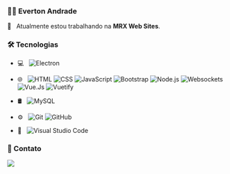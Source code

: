 <h3>👨‍💻 Everton Andrade </h3>


 :rocket:  &nbsp; Atualmente estou trabalhando na **MRX Web Sites**.
 
 
<h3>🛠️ Tecnologias</h3>

- 💻 &nbsp;
  ![Electron](https://img.shields.io/badge/-Electron-333333?style=flat&logo=electron)

- 🌐 &nbsp;
  ![HTML](https://img.shields.io/badge/-HTML-333333?style=flat&logo=HTML5)
  ![CSS](https://img.shields.io/badge/-CSS-333333?style=flat&logo=CSS3&logoColor=1572B6)
  ![JavaScript](https://img.shields.io/badge/-JavaScript-333333?style=flat&logo=javascript)
  ![Bootstrap](https://img.shields.io/badge/-Bootstrap-333333?style=flat&logo=bootstrap&logoColor=563D7C)
  ![Node.js](https://img.shields.io/badge/-Node.js-333333?style=flat&logo=node.js)
  ![Websockets](https://img.shields.io/badge/-Websockets-333333?style=flat&logo=socket.io)
  ![Vue.Js](https://img.shields.io/badge/-VueJs-333333?style=flat&logo=vue.js)
  ![Vuetify](https://img.shields.io/badge/-Vuetify-333333?style=flat&logo=vuetify&logoColor=addbfd)
- 🛢 &nbsp;
  ![MySQL](https://img.shields.io/badge/-MySQL-333333?style=flat&logo=mysql)
- ⚙️ &nbsp;
  ![Git](https://img.shields.io/badge/-Git-333333?style=flat&logo=git)
  ![GitHub](https://img.shields.io/badge/-GitHub-333333?style=flat&logo=github)
- 🔧 &nbsp;
  ![Visual Studio Code](https://img.shields.io/badge/-Visual%20Studio%20Code-333333?style=flat&logo=visual-studio-code&logoColor=007ACC)

<h3>🤝 Contato</h3>

<p style="display: flex;">
<a href="mailto:everton@andrade.mat.br"><img src="https://img.shields.io/badge/-everton@adrade.mat.br-D14836?style=flat-square&logo=Gmail&logoColor=white"/></a>
</p>
